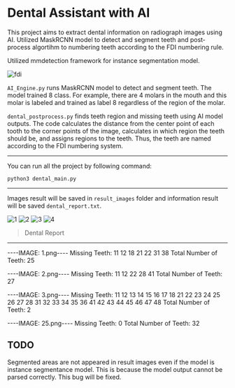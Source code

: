 # Dental Assistant with AI

This project aims to extract dental information on radiograph images using AI. 
Utilized MaskRCNN model to detect and segment teeth and post-process algortihm to numbering teeth according to the FDI numbering rule.

Utilized mmdetection framework for instance segmentation model.

![fdi](https://github.com/7ZFG1/Dental-Assistant-with-AI/assets/64545114/272621ae-d212-4ab4-b528-9167b08a5728)

```AI_Engine.py``` runs MaskRCNN model to detect and segment teeth. The model trained 8 class. For example, there are 4 molars in the mouth and this molar is labeled and trained as label 8 regardless of the region of the molar.

```dental_postprocess.py``` finds teeth region and missing teeth using AI model outputs. The code calculates the distance from the center point of each tooth to the corner points of the image, calculates in which region the teeth should be, and assigns regions to the teeth. Thus, the teeth are named according to the FDI numbering system. 

---
You can run all the project by following command: 

```python3 dental_main.py```

---

Images result will be saved in ```result_images``` folder and information result will be saved ```dental_report.txt```.

![1](https://github.com/7ZFG1/Dental-Assistant-with-AI/assets/64545114/77b0e8ab-87bc-4d70-a57a-ad9f09d2fc45)
![2](https://github.com/7ZFG1/Dental-Assistant-with-AI/assets/64545114/a79ec7b6-d60c-4998-8d1b-35976201b254)
![3](https://github.com/7ZFG1/Dental-Assistant-with-AI/assets/64545114/5915891f-5da8-4d2d-9215-ab2d452c0109)
![4](https://github.com/7ZFG1/Dental-Assistant-with-AI/assets/64545114/edff5051-32b7-4b32-aa9f-c9950bc3fc70)


>Dental Report
-------------------------------------
----IMAGE: 1.png----
Missing Teeth: 11 12 18 21 22 31 38 
Total Number of Teeth: 25

----IMAGE: 2.png----
Missing Teeth: 11 12 22 28 41 
Total Number of Teeth: 27

----IMAGE: 3.png----
Missing Teeth: 11 12 13 14 15 16 17 18 21 22 23 24 25 26 27 28 31 32 33 34 35 36 41 42 43 44 45 46 47 48 
Total Number of Teeth: 2

----IMAGE: 25.png----
Missing Teeth: 0
Total Number of Teeth: 32

TODO
---------------------------
Segmented areas are not appeared in result images even if the model is instance segmentance model. This is because the model output cannot be parsed correctly. This bug will be fixed.
